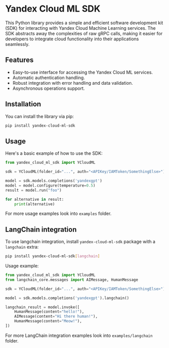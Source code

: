 # Yandex Cloud ML SDK

This Python library provides a simple and efficient software development kit (SDK) for interacting with Yandex Cloud Machine Learning services. The SDK abstracts away the complexities of raw gRPC calls, making it easier for developers to integrate cloud functionality into their applications seamlessly.

## Features

- Easy-to-use interface for accessing the Yandex Cloud ML services.
- Automatic  authentication handling.
- Robust integration with error handling and data validation.
- Asynchronous operations support.

## Installation

You can install the library via pip:

```sh
pip install yandex-cloud-ml-sdk
```

## Usage

Here's a basic example of how to use the SDK:

```python
from yandex_cloud_ml_sdk import YCloudML

sdk = YCloudML(folder_id="...", auth="<APIKey/IAMToken/SomethingElse>")

model = sdk.models.completions('yandexgpt')
model = model.configure(temperature=0.5)
result = model.run("foo")

for alternative in result:
    print(alternative)
```

For more usage examples look into `examples` folder.

## LangChain integration

To use langchain integration, install `yandex-cloud-ml-sdk` package with a `langchain` extra:

```sh
pip install yandex-cloud-ml-sdk[langchain]
```

Usage example:

```python
from yandex_cloud_ml_sdk import YCloudML
from langchain_core.messages import AIMessage, HumanMessage

sdk = YCloudML(folder_id="...", auth="<APIKey/IAMToken/SomethingElse>")

model = sdk.models.completions('yandexgpt').langchain()

langchain_result = model.invoke([
    HumanMessage(content="hello!"),
    AIMessage(content="Hi there human!"),
    HumanMessage(content="Meow!"),
])
```

For more LangChain integration examples look into `examples/langchain` folder.
